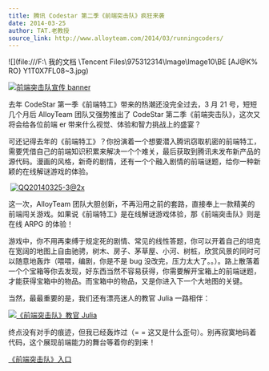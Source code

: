 ```yaml
---
title: 腾讯 Codestar 第二季《前端突击队》疯狂来袭
date: 2014-03-25
author: TAT.老教授
source_link: http://www.alloyteam.com/2014/03/runningcoders/
---
```


<!-- {% raw %} - for jekyll -->

!\[](file:///F:\\ 我的文档 \\Tencent Files\\975312314\\Image\\Image10\\BE \[AJ@K% RO} Y1T0X7FL08~3.jpg)

[![前端突击队宣传 banner](http://www.alloyteam.com/wp-content/uploads/2014/03/banner.jpg)](http://www.alloyteam.com/wp-content/uploads/2014/03/banner.jpg)

去年 CodeStar 第一季《前端特工》带来的热潮还没完全过去，3 月 21 号，短短几个月后 AlloyTeam 团队又强势推出了 CodeStar 第二季《前端突击队》，这次又将会给各位前端 er 带来什么视觉、体验和智力挑战上的盛宴？

可还记得去年的《前端特工》？你扮演着一个想要潜入腾讯窃取机密的前端特工，需要凭借自己的前端知识积累来解决一个个难关，最后获取到腾讯未发布新产品的源代码。漫画的风格，新奇的剧情，还有一个个融入剧情的前端谜题，给你一种新颖的在线解谜游戏的体验。

 [![QQ20140325-3@2x](http://www.alloyteam.com/wp-content/uploads/2014/03/QQ20140325-3@2x.jpg)](http://www.alloyteam.com/wp-content/uploads/2014/03/QQ20140325-3@2x.jpg)

这一次，AlloyTeam 团队大胆创新，不再沿用之前的套路，直接奉上一款精美的前端闯关游戏。如果说《前端特工》是在线解谜游戏体验，那《前端突击队》则是在线 ARPG 的体验！

游戏中，你不用再束缚于规定死的剧情、常见的线性答题，你可以开着自己的坦克在宽阔的地图上自由驰骋，树木、房子、茅草屋、小河、树桩，欣赏风景的同时可以随意地轰炸（喂喂，编剧，你是不是 bug 没改完，压力太大了。。）。路上散落着一个个宝箱等你去发现，好东西当然不容易获得，你需要解开宝箱上的前端谜题，才能获得宝箱中的物品。而宝箱中的物品，又是你进入下一个大地图的关键。

当然，最最重要的是，我们还有漂亮迷人的教官 Julia 一路相伴：

[![《前端突击队》教官 Julia](http://www.alloyteam.com/wp-content/uploads/2014/03/QQ20140325-4@2x.jpg)](http://www.alloyteam.com/wp-content/uploads/2014/03/QQ20140325-4@2x.jpg)

终点没有对手的痕迹，但我已经轰炸过（= = 这又是什么歪句）。别再寂寞地码着代码，这个展现前端能力的舞台等着你的到来！

[《前端突击队》入口](http://codestar.alloyteam.com/ "CodeStar 第二季《前端突击队》")


<!-- {% endraw %} - for jekyll -->